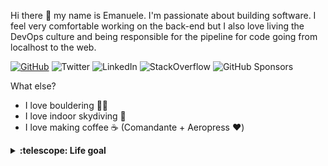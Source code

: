 Hi there 👋 my name is Emanuele. I'm passionate about building software. I feel very comfortable working on the back-end but I also love living the DevOps culture and being responsible for the pipeline for code going from localhost to the web. 

[![GitHub](https://img.shields.io/github/followers/emazzotta?label=GitHub&style=social)](https://github.com/emazzotta)
![Twitter](https://img.shields.io/twitter/follow/emazzotta?label=Twitter&style=social)
![LinkedIn](https://img.shields.io/badge/LinkedIn--_.svg?style=social&logo=linkedin)
![StackOverflow](https://img.shields.io/badge/StackOverflow--_.svg?style=social&logo=stackoverflow)
![GitHub Sponsors](https://img.shields.io/badge/GitHub_Sponsors--_.svg?style=social&logo=github&logoColor=EA4AAA)

What else?
* I love bouldering 🧗‍♀️
* I love indoor skydiving 💨
* I love making coffee ☕️ (Comandante + Aeropress ❤️)

<details>
  <summary><b>:telescope: Life goal</b></summary>
  I want to leave the world better than I found it.
</details>
